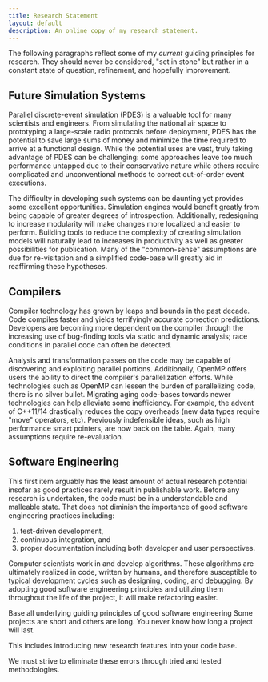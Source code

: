 ```yaml
---
title: Research Statement
layout: default
description: An online copy of my research statement.
---
```


The following paragraphs reflect some of my *current* guiding principles for research.
They should never be considered, "set in stone" but rather in a constant state of question, refinement, and hopefully improvement.

## Future Simulation Systems

Parallel discrete-event simulation (PDES) is a valuable tool for many scientists and engineers.
From simulating the national air space to prototyping a large-scale radio protocols before deployment, PDES has the potential to save large sums of money and minimize the time required to arrive at a functional design.
While the potential uses are vast, truly taking advantage of PDES can be challenging:
some approaches leave too much performance untapped due to their conservative nature while others require complicated and unconventional methods to correct out-of-order event executions.

The difficulty in developing such systems can be daunting yet provides some excellent opportunities.
Simulation engines would benefit greatly from being capable of greater degrees of introspection.
Additionally, redesigning to increase modularity will make changes more localized and easier to perform.
Building tools to reduce the complexity of creating simulation models will naturally lead to increases in productivity as well as greater possibilities for publication.
Many of the "common-sense" assumptions are due for re-visitation and a simplified code-base will greatly aid in reaffirming these hypotheses.

## Compilers

Compiler technology has grown by leaps and bounds in the past decade.
Code compiles faster and yields terrifyingly accurate correction predictions.
Developers are becoming more dependent on the compiler through the increasing use of bug-finding tools via static and dynamic analysis; race conditions in parallel code can often be detected.

Analysis and transformation passes on the code may be capable of discovering and exploiting parallel portions.
Additionally, OpenMP offers users the ability to direct the compiler's parallelization efforts.
While technologies such as OpenMP can lessen the burden of parallelizing code, there is no silver bullet.
Migrating aging code-bases towards newer technologies can help alleviate some inefficiency.
For example, the advent of C++11/14 drastically reduces the copy overheads (new data types require "move" operators, etc).
Previously indefensible ideas, such as high performance smart pointers, are now back on the table.
Again, many assumptions require re-evaluation.

## Software Engineering

This first item arguably has the least amount of actual research potential insofar as good practices rarely result in publishable work.
Before any research is undertaken, the code must be in a understandable and malleable state.
That does not diminish the importance of good software engineering practices including:
1) test-driven development,
2) continuous integration, and
3) proper documentation including both developer and user perspectives.

Computer scientists work in and develop algorithms.
These algorithms are ultimately realized in code, written by humans, and therefore susceptible to typical development cycles such as designing, coding, and debugging.
By adopting good software engineering principles and utilizing them throughout the life of the project, it will make refactoring easier.

Base all underlying guiding principles of good software engineering
Some projects are short and others are long.
You never know how long a project will last.

This includes introducing new research features into your code base.

We must strive to eliminate these errors through tried and tested methodologies.

<!--
## Cloud-based resources

Supercomputers can be terribly expensive.
Aside from the cost of the hardware and requiring sufficient space, the power and cooling costs alone can easily exceed one million dollars annually.
On the other hand, Amazon and friends offer on-demand cloud-based services for a fraction of the cost of an in-house supercomputer.

## Containers

Containers offer new opportunities to develop and deploy in a fast manner.
-->
